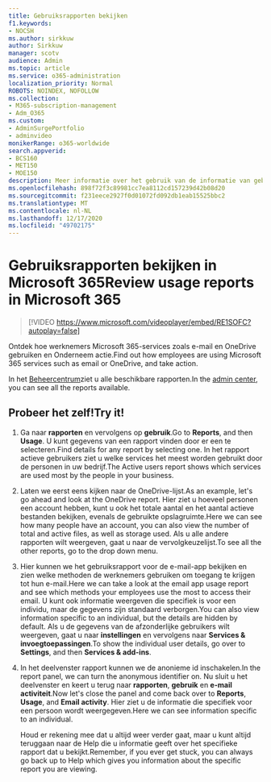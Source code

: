 ```yaml
---
title: Gebruiksrapporten bekijken
f1.keywords:
- NOCSH
ms.author: sirkkuw
author: Sirkkuw
manager: scotv
audience: Admin
ms.topic: article
ms.service: o365-administration
localization_priority: Normal
ROBOTS: NOINDEX, NOFOLLOW
ms.collection:
- M365-subscription-management
- Adm_O365
ms.custom:
- AdminSurgePortfolio
- adminvideo
monikerRange: o365-worldwide
search.appverid:
- BCS160
- MET150
- MOE150
description: Meer informatie over het gebruik van de informatie van gebruiksrapporten.
ms.openlocfilehash: 898f72f3c89981cc7ea8112cd157239d42b08d20
ms.sourcegitcommit: f231eece2927f0d01072fd092db1eab15525bbc2
ms.translationtype: MT
ms.contentlocale: nl-NL
ms.lasthandoff: 12/17/2020
ms.locfileid: "49702175"
---
```

# <a name="review-usage-reports-in-microsoft-365"></a><span data-ttu-id="27cc8-103">Gebruiksrapporten bekijken in Microsoft 365</span><span class="sxs-lookup"><span data-stu-id="27cc8-103">Review usage reports in Microsoft 365</span></span>

> [!VIDEO https://www.microsoft.com/videoplayer/embed/RE1SOFC?autoplay=false]

<span data-ttu-id="27cc8-104">Ontdek hoe werknemers Microsoft 365-services zoals e-mail en OneDrive gebruiken en Onderneem actie.</span><span class="sxs-lookup"><span data-stu-id="27cc8-104">Find out how employees are using Microsoft 365 services such as email or OneDrive, and take action.</span></span>

<span data-ttu-id="27cc8-105">In het [Beheercentrum](https://admin.microsoft.com)ziet u alle beschikbare rapporten.</span><span class="sxs-lookup"><span data-stu-id="27cc8-105">In the [admin center](https://admin.microsoft.com), you can see all the reports available.</span></span>

## <a name="try-it"></a><span data-ttu-id="27cc8-106">Probeer het zelf!</span><span class="sxs-lookup"><span data-stu-id="27cc8-106">Try it!</span></span>

1. <span data-ttu-id="27cc8-107">Ga naar **rapporten** en vervolgens op **gebruik**.</span><span class="sxs-lookup"><span data-stu-id="27cc8-107">Go to **Reports**, and then **Usage**.</span></span> <span data-ttu-id="27cc8-108">U kunt gegevens van een rapport vinden door er een te selecteren.</span><span class="sxs-lookup"><span data-stu-id="27cc8-108">Find details for any report by selecting one.</span></span> <span data-ttu-id="27cc8-109">In het rapport actieve gebruikers ziet u welke services het meest worden gebruikt door de personen in uw bedrijf.</span><span class="sxs-lookup"><span data-stu-id="27cc8-109">The Active users report shows which services are used most by the people in your business.</span></span>
1. <span data-ttu-id="27cc8-110">Laten we eerst eens kijken naar de OneDrive-lijst.</span><span class="sxs-lookup"><span data-stu-id="27cc8-110">As an example, let's go ahead and look at the OneDrive report.</span></span> <span data-ttu-id="27cc8-111">Hier ziet u hoeveel personen een account hebben, kunt u ook het totale aantal en het aantal actieve bestanden bekijken, evenals de gebruikte opslagruimte.</span><span class="sxs-lookup"><span data-stu-id="27cc8-111">Here we can see how many people have an account, you can also view the number of total and active files, as well as storage used.</span></span> <span data-ttu-id="27cc8-112">Als u alle andere rapporten wilt weergeven, gaat u naar de vervolgkeuzelijst.</span><span class="sxs-lookup"><span data-stu-id="27cc8-112">To see all the other reports, go to the drop down menu.</span></span>
1. <span data-ttu-id="27cc8-113">Hier kunnen we het gebruiksrapport voor de e-mail-app bekijken en zien welke methoden de werknemers gebruiken om toegang te krijgen tot hun e-mail.</span><span class="sxs-lookup"><span data-stu-id="27cc8-113">Here we can take a look at the email app usage report and see which methods your employees use the most to access their email.</span></span> <span data-ttu-id="27cc8-114">U kunt ook informatie weergeven die specifiek is voor een individu, maar de gegevens zijn standaard verborgen.</span><span class="sxs-lookup"><span data-stu-id="27cc8-114">You can also view information specific to an individual, but the details are hidden by default.</span></span> <span data-ttu-id="27cc8-115">Als u de gegevens van de afzonderlijke gebruikers wilt weergeven, gaat u naar **instellingen** en vervolgens naar **Services & invoegtoepassingen**.</span><span class="sxs-lookup"><span data-stu-id="27cc8-115">To show the individual user details, go over to **Settings**, and then **Services & add-ins**.</span></span>
1. <span data-ttu-id="27cc8-116">In het deelvenster rapport kunnen we de anonieme id inschakelen.</span><span class="sxs-lookup"><span data-stu-id="27cc8-116">In the report panel, we can turn the anonymous identifier on.</span></span> <span data-ttu-id="27cc8-117">Nu sluit u het deelvenster en keert u terug naar **rapporten**, **gebruik** en **e-mail activiteit**.</span><span class="sxs-lookup"><span data-stu-id="27cc8-117">Now let's close the panel and come back over to **Reports**, **Usage**, and **Email activity**.</span></span> <span data-ttu-id="27cc8-118">Hier ziet u de informatie die specifiek voor een persoon wordt weergegeven.</span><span class="sxs-lookup"><span data-stu-id="27cc8-118">Here we can see information specific to an individual.</span></span>

    <span data-ttu-id="27cc8-119">Houd er rekening mee dat u altijd weer verder gaat, maar u kunt altijd teruggaan naar de Help die u informatie geeft over het specifieke rapport dat u bekijkt.</span><span class="sxs-lookup"><span data-stu-id="27cc8-119">Remember, if you ever get stuck, you can always go back up to Help which gives you information about the specific report you are viewing.</span></span>